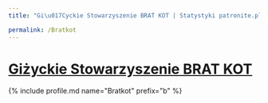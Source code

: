 ```yaml
---
title: "Gi\u017Cyckie Stowarzyszenie BRAT KOT | Statystyki patronite.pl | Patromierz"

permalink: /Bratkot
---
```


# [Giżyckie Stowarzyszenie BRAT KOT](https://patronite.pl/Bratkot)

{% include profile.md name="Bratkot" prefix="b" %}
